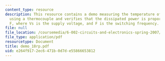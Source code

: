 ```yaml
---
content_type: resource
description: This resource contains a demo measuring the temperature of a CMOS inverter
  using a thermocouple and verifies that the dissipated power is proportional to Vs2
  F, where Vs is the supply voltage, and F is the switching frequency.
file: null
file_location: /coursemedia/6-002-circuits-and-electronics-spring-2007/e264f9172ec6471b0d7de55866653812_demo_18rp.pdf
file_type: application/pdf
resourcetype: Document
title: demo_18rp.pdf
uid: e264f917-2ec6-471b-0d7d-e55866653812
---
```


